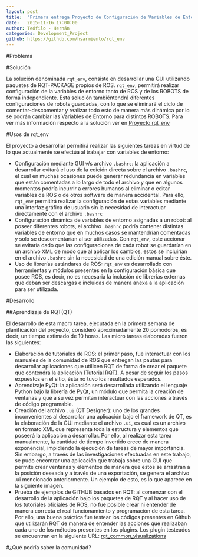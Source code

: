 ```yaml
---
layout: post
title:  "Primera entrega Proyecto de Configuración de Variables de Entorno"
date:   2015-11-16 17:00:00
author: Teófilo - Hernán
categories: Development_Project
github: https://github.com/hsarmiento/rqt_env
---
```


#Problema

#Solución

La solución denominada `rqt_env`, consiste en desarrollar una GUI utilizando paquetes de RQT-PACKAGE propios de ROS. `rqt_env`, permitirá realizar configuración de la variables de entorno tanto de ROS y de los ROBOTS de forma independiente. Esta solución tambiéntendrá diferentes configuraciones de robots guardadas,  con lo que se eliminará el ciclo de comentar-descomentar y realizar todo esto de manera más dinámica por lo se podrán cambiar las Variables de Entorno para distintos ROBOTS.
Para ver más información respecto a la solución ver en [Proyecto rqt_env](http://hsarmiento.github.io/htrob/planning_project/2015/10/26/project.html#solucin )


#Usos de rqt_env

El proyecto a desarrollar permitirá realizar las siguientes tareas en virtud de lo que actualmente se efectúa al trabajar con variables de entorno:

* Configuración mediante GUI v/s archivo `.bashrc`: la aplicación a desarrollar evitará el uso de la edición directa sobre el archivo `.bashrc`, el cual en muchas ocasiones puede generar redundancia en variables que están comentadas a lo largo de todo el archivo y que en algunos momentos podría incurrir a errores humanos al eliminar o editar variables de ROS o de otros software de manera accidental. Para ello, `rqt_env` permitirá realizar la configuración de estas variables mediante una interfaz gráfica de usuario sin la necesidad de interactuar directamente con el archivo `.bashrc`
* Configuración dinámica de variables de entorno asignadas a un robot: al poseer diferentes robots, el archivo `.bashrc` podría contener distintas variables de entorno  que en muchos casos se mantendrían comentadas y solo se descomentarían al ser utilizadas. Con `rqt_env`, este accionar se evitaría dado que las configuraciones de cada robot se guardarían en un archivo XML de modo que al aplicar los cambios, estos se incluirían en el archivo `.bashrc` sin la necesidad de una edición manual sobre éste.
* Uso de librerías estándares de ROS: `rqt_env` es desarrollado con herramientas y módulos presentes en la configuración básica que posee ROS, es decir, no es necesaria la inclusión de librerías externas que deban ser descargas e incluidas de manera  anexa a la aplicación para ser utilizada.


#Desarrollo

##Aprendizaje de RQT(QT)

El desarrollo de esta macro tarea, ejecutada en la primera semana de planificación del proyecto, consideró aproximadamente 20 pomodoros, es decir, un tiempo estimado de 10 horas. Las micro tareas elaboradas fueron las siguientes:

* Elaboración de tutoriales de ROS: el primer paso, fue interactuar con los manuales de la comunidad de ROS que entregan las pautas para desarrollar aplicaciones que utilicen RQT de forma de crear el paquete que contendrá la aplicación ([Tutorial RQT](http://wiki.ros.org/rqt/Tutorials/Create%20your%20new%20rqt%20plugin)). A pesar de seguir los pasos expuestos en el sitio, ésta no tuvo los resultados esperados.
* Aprendizaje PyQt: la aplicación será desarrollada utilizando el lenguaje Python bajo la librería de PyQt, un módulo que permita la creación de ventanas y que a su vez permitan interactuar con las acciones a través de código programable.
* Creación del archivo `.ui` (QT Designer): uno de los grandes inconvenientes al desarrollar una aplicación bajo el framework de QT, es la elaboración de la GUI mediante el archivo `.ui`, es cual es un archivo en formato XML que representa toda la estructura y elementos que poseerá la aplicación a desarrollar. Por ello, al realizar esta tarea manualmente, la cantidad de tiempo invertido crece de manera exponencial, impidiendo la ejecución de tareas de mayor importancia. Sin embargo, a través de las investigaciones efectuadas en este trabajo, se pudo encontrar una aplicación que trabaja sobre una GUI que permite crear ventanas y elementos de manera que estos se arrastran a la posición deseada y a través de una exportación, se genera el archivo .ui mencionado anteriormente. Un ejemplo de esto, es lo que aparece en la siguiente imagen.
* Prueba de ejemplos de GITHUB basados en RQT:  al comenzar con el desarrollo de la aplicación bajo los paquetes de RQT y al hacer uso de los tutoriales oficiales de ROS, no fue posible crear ni entender de manera correcta el real funcionamiento y programación de esta tarea. Por ello, una buena práctica fue testear los códigos presentes en Github que utilizarán RQT de manera de entender las acciones que realizaban cada uno de los métodos presentes en los plugins. Los plugin testeados se encuentran en la siguiente URL: [rqt_common_visualizations](https://github.com/ros-visualization/rqt_common_plugins)


#¿Qué podría saber la comunidad?
